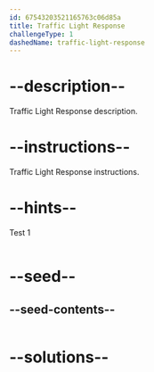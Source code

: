 ```yaml
---
id: 67543203521165763c06d85a
title: Traffic Light Response
challengeType: 1
dashedName: traffic-light-response
---
```


# --description--

Traffic Light Response description.

# --instructions--

Traffic Light Response instructions.

# --hints--

Test 1

```js

```

# --seed--
## --seed-contents--

```js

```

# --solutions--

```js

```
